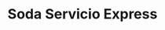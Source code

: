 ---
title: "Soda Servicio Express"
url: /cinco-esquinas/soda-servicio-express/
shop: reparación de automóviles
---